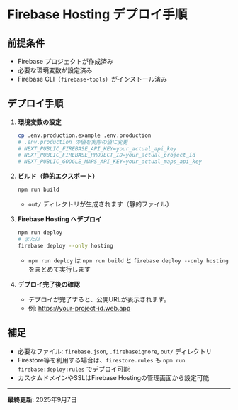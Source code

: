 # Firebase Hosting デプロイ手順

## 前提条件
- Firebase プロジェクトが作成済み
- 必要な環境変数が設定済み
- Firebase CLI（`firebase-tools`）がインストール済み

## デプロイ手順

1. **環境変数の設定**
   ```bash
   cp .env.production.example .env.production
   # .env.production の値を実際の値に変更
   # NEXT_PUBLIC_FIREBASE_API_KEY=your_actual_api_key
   # NEXT_PUBLIC_FIREBASE_PROJECT_ID=your_actual_project_id
   # NEXT_PUBLIC_GOOGLE_MAPS_API_KEY=your_actual_maps_api_key
   ```

2. **ビルド（静的エクスポート）**
   ```bash
   npm run build
   ```
   - `out/` ディレクトリが生成されます（静的ファイル）

3. **Firebase Hosting へデプロイ**
   ```bash
   npm run deploy
   # または
   firebase deploy --only hosting
   ```
   - `npm run deploy` は `npm run build` と `firebase deploy --only hosting` をまとめて実行します

4. **デプロイ完了後の確認**
   - デプロイが完了すると、公開URLが表示されます。
   - 例: https://your-project-id.web.app

## 補足
- 必要なファイル: `firebase.json`, `.firebaseignore`, `out/` ディレクトリ
- Firestore等を利用する場合は、`firestore.rules` も `npm run firebase:deploy:rules` でデプロイ可能
- カスタムドメインやSSLはFirebase Hostingの管理画面から設定可能

---

**最終更新**: 2025年9月7日
